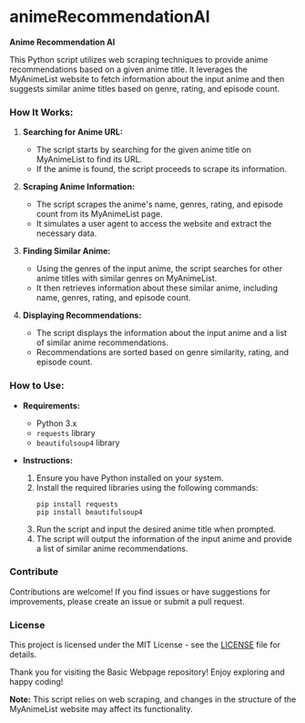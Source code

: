 # animeRecommendationAI
**Anime Recommendation AI**

This Python script utilizes web scraping techniques to provide anime recommendations based on a given anime title. It leverages the MyAnimeList website to fetch information about the input anime and then suggests similar anime titles based on genre, rating, and episode count.

### How It Works:

1. **Searching for Anime URL:**
   - The script starts by searching for the given anime title on MyAnimeList to find its URL.
   - If the anime is found, the script proceeds to scrape its information.

2. **Scraping Anime Information:**
   - The script scrapes the anime's name, genres, rating, and episode count from its MyAnimeList page.
   - It simulates a user agent to access the website and extract the necessary data.

3. **Finding Similar Anime:**
   - Using the genres of the input anime, the script searches for other anime titles with similar genres on MyAnimeList.
   - It then retrieves information about these similar anime, including name, genres, rating, and episode count.

4. **Displaying Recommendations:**
   - The script displays the information about the input anime and a list of similar anime recommendations.
   - Recommendations are sorted based on genre similarity, rating, and episode count.

### How to Use:

- **Requirements:**
  - Python 3.x
  - `requests` library
  - `beautifulsoup4` library

- **Instructions:**
  1. Ensure you have Python installed on your system.
  2. Install the required libraries using the following commands:
     ```
     pip install requests
     pip install beautifulsoup4
     ```
  3. Run the script and input the desired anime title when prompted.
  4. The script will output the information of the input anime and provide a list of similar anime recommendations.

### Contribute

Contributions are welcome! If you find issues or have suggestions for improvements, please create an issue or submit a pull request.

### License

This project is licensed under the MIT License - see the [LICENSE](LICENSE) file for details.

Thank you for visiting the Basic Webpage repository! Enjoy exploring and happy coding!

**Note:** This script relies on web scraping, and changes in the structure of the MyAnimeList website may affect its functionality.
